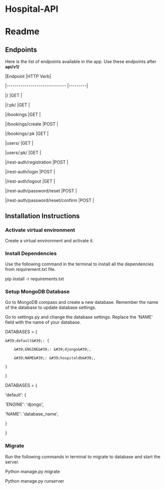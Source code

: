# Hospital-API

# Readme

## Endpoints

Here is the list of endpoints available in the app. Use these endpoints after **api/v1/**

|Endpoint |HTTP Verb|

|------------------------------ |---------|

|/ |GET |

|/:pk/ |GET |

|/bookings |GET |

|/bookings/create |POST |

|/bookings/:pk |GET |

|users/ |GET |

|users/:pk/ |GET |

|/rest-auth/registration |POST |

|/rest-auth/login |POST |

|/rest-auth/logout |GET |

|/rest-auth/password/reset |POST |

|/rest-auth/password/reset/confirm |POST |

## Installation Instructions

### Activate virtual environment

Create a virtual environment and activate it.

### Install Dependencies

Use the following command in the terminal to install all the dependencies from requirement.txt file.

pip install -r requirements.txt

### Setup MongoDB Database

Go to MongoDB compass and create a new database. Remember the name of the database to update database settings.

Go to settings.py and change the database settings. Replace the &#39;NAME&#39; field with the name of your database.

DATABASES = {

    &#39;default&#39;: {

        &#39;ENGINE&#39;: &#39;djongo&#39;,

        &#39;NAME&#39;: &#39;hospitaldb&#39;,

    }

}

DATABASES = {

&#39;default&#39;: {

&#39;ENGINE&#39;: &#39;djongo&#39;,

&#39;NAME&#39;: &#39;database\_name&#39;,

}

}

### Migrate

Run the following commands in terminal to migrate to database and start the server.

Python manage.py migrate

Python manage.py runserver
